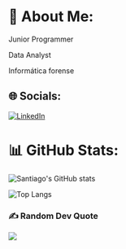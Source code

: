 # 💫 About Me:
Junior Programmer

Data Analyst

Informática forense 


## 🌐 Socials:
[![LinkedIn](https://img.shields.io/badge/LinkedIn-%230077B5.svg?logo=linkedin&logoColor=white)](https://linkedin.com/in/santiago-cárdenas-aldana-a53941311) 
# 📊 GitHub Stats:
![Santiago's GitHub stats](https://github-readme-stats.vercel.app/api?username=santiago-ca10&show_icons=true&theme=dark) 


![Top Langs](https://github-readme-stats.vercel.app/api/top-langs/?username=santiago-ca10&langs_count=10&hide=Jupyter%20Notebook&theme=dark&hide_border=true)



### ✍️ Random Dev Quote
![](https://quotes-github-readme.vercel.app/api?type=horizontal&theme=radical)

<!-- Proudly created with GPRM ( https://gprm.itsvg.in ) -->
